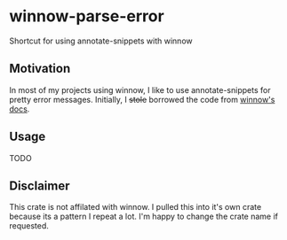 # winnow-parse-error
Shortcut for using annotate-snippets with winnow

## Motivation
In most of my projects using winnow, I like to use annotate-snippets for pretty error messages.
Initially, I ~~stole~~ borrowed the code from [winnow's docs](https://docs.rs/winnow/latest/winnow/_tutorial/chapter_7/index.html).

## Usage
TODO

## Disclaimer
This crate is not affilated with winnow. I pulled this into it's own crate because its a pattern I repeat a lot.
I'm happy to change the crate name if requested.

